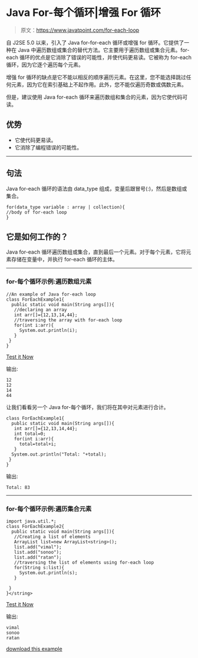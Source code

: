 # Java For-每个循环|增强 For 循环

> 原文：<https://www.javatpoint.com/for-each-loop>

自 J2SE 5.0 以来，引入了 Java for-for-each 循环或增强 for 循环。它提供了一种在 Java 中遍历数组或集合的替代方法。它主要用于遍历数组或集合元素。for-each 循环的优点是它消除了错误的可能性，并使代码更易读。它被称为 for-each 循环，因为它逐个遍历每个元素。

增强 for 循环的缺点是它不能以相反的顺序遍历元素。在这里，您不能选择跳过任何元素，因为它在索引基础上不起作用。此外，您不能仅遍历奇数或偶数元素。

但是，建议使用 Java for-each 循环来遍历数组和集合的元素，因为它使代码可读。

## 优势

*   它使代码更易读。
*   它消除了编程错误的可能性。

* * *

## 句法

Java for-each 循环的语法由 data_type 组成，变量后跟冒号(:)，然后是数组或集合。

```
for(data_type variable : array | collection){
//body of for-each loop
}

```

## 它是如何工作的？

Java for-each 循环遍历数组或集合，直到最后一个元素。对于每个元素，它将元素存储在变量中，并执行 for-each 循环的主体。

* * *

### for-每个循环示例:遍历数组元素

```
//An example of Java for-each loop
class ForEachExample1{
  public static void main(String args[]){
   //declaring an array
   int arr[]={12,13,14,44};
   //traversing the array with for-each loop
   for(int i:arr){
     System.out.println(i);
   }
 } 
}

```

[Test it Now](https://www.javatpoint.com/opr/test.jsp?filename=ForEachExample1)

输出:

```
12
12
14
44

```

让我们看看另一个 Java for-每个循环，我们将在其中对元素进行合计。

```
class ForEachExample1{
  public static void main(String args[]){
   int arr[]={12,13,14,44};
   int total=0;
   for(int i:arr){
     total=total+i;
   }
  System.out.println("Total: "+total);
 } 
}

```

输出:

```
Total: 83

```

* * *

### for-每个循环示例:遍历集合元素

```
import java.util.*;
class ForEachExample2{
  public static void main(String args[]){
   //Creating a list of elements
   ArrayList list=new ArrayList<string>();
   list.add("vimal");
   list.add("sonoo");
   list.add("ratan");
   //traversing the list of elements using for-each loop
   for(String s:list){
     System.out.println(s);
   }

 } 
}</string> 
```

[Test it Now](https://www.javatpoint.com/opr/test.jsp?filename=ForEachExample2)

输出:

```
vimal
sonoo
ratan

```

[download this example](https://static.javatpoint.com/src/newjdk/foreach.zip)